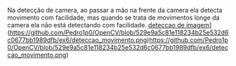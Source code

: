 Na detecção de camera, ao passar a mão na frente da camera ela detecta movimento com facilidade, mas quando se trata de movimentos longe da camera ela não está detectando com facilidade. 
[deteccao de imagem]([/deteccao_movimento.png)](https://github.com/Pedro1p0/OpenCV/blob/529e9a5c81e118234b25e532d6c0677bb1989dfb/ex6/deteccao_movimento.png)https://github.com/Pedro1p0/OpenCV/blob/529e9a5c81e118234b25e532d6c0677bb1989dfb/ex6/deteccao_movimento.png)
